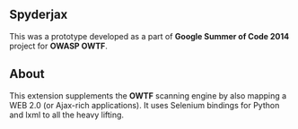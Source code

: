 Spyderjax
---

This was a prototype developed as a part of **Google Summer of Code 2014** project for **OWASP OWTF**.


About
---

This extension supplements the **OWTF** scanning engine by also mapping a  WEB 2.0 (or Ajax-rich applications).
It uses Selenium bindings for Python and lxml to all the heavy lifting.
